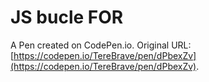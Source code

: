 # JS bucle FOR

A Pen created on CodePen.io. Original URL: [https://codepen.io/TereBrave/pen/dPbexZv](https://codepen.io/TereBrave/pen/dPbexZv).

